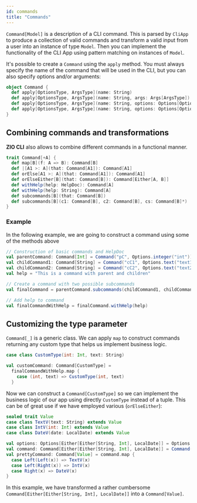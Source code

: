 ```yaml
---
id: commands
title: "Commands"
---
```


`Command[Model]` is a description of a CLI command. This is parsed by `CliApp` to produce a collection of valid commands and transform a valid input from a user into an instance of type `Model`. Then you can implement the functionality of the CLI App using pattern matching on instances of `Model`.



It's possible to create a `Command` using the `apply` method. You must always specify the name of the command that will be used
in the CLI, but you can also specify options and/or arguments:

```scala mdoc:silent
object Command {
  def apply[OptionsType, ArgsType](name: String)
  def apply[OptionsType, ArgsType](name: String, args: Args[ArgsType])
  def apply[OptionsType, ArgsType](name: String, options: Options[OptionsType],)
  def apply[OptionsType, ArgsType](name: String, options: Options[OptionsType], args: Args[ArgsType])
}
```
## Combining commands and transformations
**ZIO CLI** also allows to combine different commands in a functional manner.

```scala mdoc:silent
trait Command[+A] {
  def map[B](f: A => B): Command[B]
  def |[A1 >: A](that: Command[A1]): Command[A1]
  def orElse[A1 >: A](that: Command[A1]): Command[A1]
  def orElseEither[B](that: Command[B]): Command[Either[A, B]]
  def withHelp(help: HelpDoc): Command[A]
  def withHelp(help: String): Command[A]
  def subcommands[B](that: Command[B])
  def subcommands[B](c1: Command[B], c2: Command[B], cs: Command[B]*)
}
```
### Example
In the following example, we are going to construct a command using some of the methods above
```scala mdoc:silent
// Construction of basic commands and HelpDoc
val parentCommand: Command[Int] = Command("pC", Options.integer("int"))
val childCommand1: Command[String] = Command("cC1", Options.text("text1"))
val childCommand2: Command[String] = Command("cC2", Options.text("text2"))
val help = "This is a command with parent and children"

// Create a command with two possible subcommands
val finalCommand = parentCommand.subcommands(childCommand1, childCommand2)

// Add help to command
val finalCommandWithHelp = finalCommand.withHelp(help)

```

## Customizing the type parameter 
`Command[_]` is a generic class. We can apply `map` to construct commands returning any custom type that helps us implement business logic. 
```scala mdoc:silent
case class CustomType(int: Int, text: String)

val customCommand: Command[CustomType] =
  finalCommandWithHelp.map {
    case (int, text) => CustomType(int, text)
  }
```

Now we can construct a `Command[CustomType]` so we can implement the business logic of our app using directly `CustomType` instead of a tuple. This can be of great use if we have employed various (`orElseEither`):
```scala mdoc:silent
sealed trait Value
case class TextV(text: String) extends Value
case class IntV(int: Int) extends Value
case class DateV(date: LocalDate) extends Value

val options: Options[Either[Either[String, Int], LocalDate]] = Options.text("opt1") orElseEither Options.integer("opt2") orElseEither Options.localDate("opt3")
val command: Command[Either[Either[String, Int], LocalDate]] = Command("command", options)
val prettyCommand: Command[Value] = command.map {
  case Left(Left(x)) => TextV(x)
  case Left(Right(x)) => IntV(x)
  case Right(x) => DateV(x)
}
```
In this example, we have transformed a rather cumbersome `Command[Either[Either[String, Int], LocalDate]]` into a `Command[Value]`.



